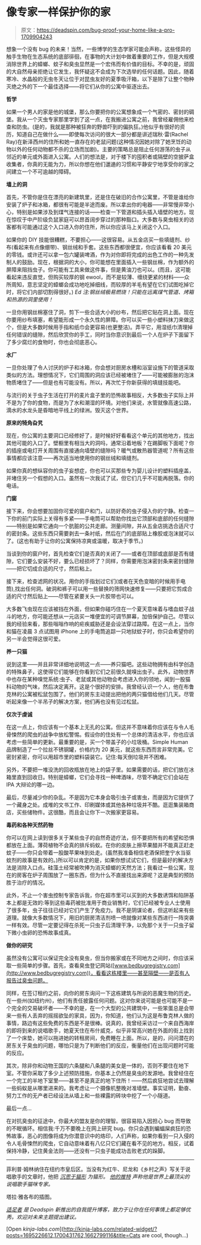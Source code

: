 # 像专家一样保护你的家

> 原文：<https://deadspin.com/bug-proof-your-home-like-a-pro-1709904243>

想象一个没有 bug 的未来！当然，一些博学的生态学家可能会声称，这些怪异的触手生物在生态系统的底部徘徊，在事物的大计划中做着重要的工作，但是大规模消除世界上的蟑螂、蚊子和臭虫显然是一个宏伟而有价值的目标。不幸的是，顽固的大自然母亲拒绝让它发生，我怀疑这不会成为下次选举的任何话题。因此，随着寒冷、水晶般的无虫冬天让位于对昆虫友好的夏季吸汗箱，以下是除了让整个物种灭绝之外的下一个最佳选择——将它们从你的公寓中驱逐出去。



**哲学**

如果一个男人的家是他的城堡，那么你要把你的公寓想象成一个气密的、密封的碉堡。我从一个灭虫专家那里学到了这一点，在我搬进公寓之前，我曾经雇佣他来检查和防虫。(是的，我就是那种被狂奔的野兽吓到的偏执狂。)他似乎有很好的资历，知道自己在做什么——即使每次访问的很大一部分都是讲述瑞秋·雷(Rachel Ray)在新泽西州的住所和她一直存在的老鼠问题(这种情况因她对除了她烹饪的动物以外的任何动物都不杀的立场而加剧)。主要的策略总是阻止任何游荡的虫子从邻近的单元或外面进入公寓。人们的想法是，对于楼下的囤积者或隔壁的空披萨盒收集者，你真的无能为力，所以你想在他们邋遢的习惯和平静安宁地享受你的家之间建立一个不可逾越的障碍。

**墙上的洞**

首先，不管你是住在漂亮的新建筑里，还是住在破旧的合作公寓里，不管是谁给你安装了炉子和冰箱，都很有可能是半途而废。所以拿出你的电器——非常慢非常小心，特别是如果涉及到煤气连接的话——检查一下管道和插头插入墙壁的地方。现在惊叹于中产阶级负鼠家庭可以昂首阔步穿过的那种豁口。大多数与臭虫相关的访客都有可能通过这个入口进入你的住所，所以你应该马上关闭这个入口。

如果你的 DIY 技能很糟糕，不要担心——这很容易。从五金店买一些填缝剂、纱布(看起来有点像绷带)、钢丝绒和手套。这些东西都很便宜，你应该看看 20 美元的零钱。或许还可以拿一包六罐装啤酒，作为对你即将完成的出色工作的一种先发制人的鼓励。现在，根据洞的大小，你可能想在里面插入一些钢丝棉，作为额外的屏障来阻挡虫子。你可能有工具来做这件事，但是黄油刀也可以。(而且，这可能看起来违反直觉，但购买较厚的钢 ewool，而不是较薄、缠绕更紧的材料——众所周知，意志坚定的蟑螂会成功地吃掉细线，而较厚的羊毛有望在它们试图吃掉它时，将它们内部切割得很好。) *Ed 注:钢丝绒极易燃烧！只能在远离煤气管道、烤箱和热源的洞里使用！*

一旦你用钢丝棉塞住了洞，剪下一些合适大小的纱布，然后把它贴在洞上面。现在你要用纱布填塞，希望能形成一个永久性的屏障。你可以买一些小塑料抹刀来做这个，但是大多数时候用手指和纸巾会更容易(也更整洁)。弄平它，用湿纸巾清理掉任何错误的缝隙，然后欣赏你的手工，同时当你意识到最后一个人在炉子下面留下了多少腐烂的食物时，你也会彻底恶心。

**水厂**

一旦你处理了令人讨厌的炉子和冰箱，你会想对厨房水槽和浴室设施下的管道采取类似的方法。理想情况下，它们周围的洞应该已经被堵住了——可能被膨胀的泡沫物质堵住了——但是也有可能没有。所以，再次忙于你新获得的填缝技能吧。

与流行的关于虫子生活在打开的麦片盒子里的恐怖故事相反，大多数虫子实际上并不是为了你的食物，而是为了水和潮湿的环境。对他们来说，水管就像高速公路，滴水的水龙头是昏暗地平线上的绿洲。毁灭这个世界。

**原来的犄角旮旯**

现在，你公寓的主要洞口已经修好了，是时候好好看看这个单元的其他地方，找出其他可能的入口了。壁橱里有相当大的洞吗，通常沿着地板？在踢脚板下面呢？你的插座或电灯开关周围有直接通向墙壁的缝隙吗？暖气或散热器管道呢？所有这些事情都应该注意——再次适当地使用你的钢丝绒和填缝剂。

如果你真的想纵容你的虫子妄想症，你也可以买那些专为婴儿设计的塑料插座盖，并堵住另一个假想的入口。虽然有一次我试了试，但它们几乎不可能再脱落。你的电话。

**门窗**

接下来，你会想要加固你可爱的窗户和门，以防好奇的虫子侵入你的宁静。检查一下你的前门实际上关得有多紧——手电筒可以帮助你找出它顶部和底部的任何缝隙——特别是如果它通向一个肮脏的公共走廊。测量间隙，并从五金店挑选合适尺寸的密封条。这些东西只需要剥去一条衬纸，然后在门的底部贴上橡胶或泡沫就可以了。(这也有助于让你的公寓保持凉爽或温暖，取决于季节。)

当谈到你的窗户时，首先检查它们是否真的关闭了——或者在顶部或底部是否有缝隙，它们要么安装不好，要么已经损坏了？同样，你需要用泡沫密封条来密封缝隙——把它切成合适的尺寸，然后粘上。

接下来，检查滤网的状况。用你的手指划过它们(或者在天色变暗的时候用手电筒),找出任何洞。破洞和裤子可以用一些替换的筛网快速修复——只要把它剪成合适的尺寸然后贴上——尽管在紧要关头一片胶带也可以。

大多数飞虫现在应该被挡在外面，但如果你碰巧住在一个夏天意味着与嗜血蚊子战斗的地方，你可能还想从一元店买一堆便宜的可调节屏幕，加倍保护自己。尽管以我的经验来看，那些嗡嗡作响的疟疾威胁还是会设法穿过路障。在这一点上，当你和猫在凌晨 3 点试图用 iPhone 上的手电筒追踪一只地狱蚊子时，你只会希望你的另一半会觉得这很可爱。

**养一只猫**

说到这里——并且非常详细地说明这一点——养只猫吧。这些动物拥有由科学创造的特殊鼻子，这使得它们能够在你看到它们之前很久就嗅出虫子。此外，动物世界中也存在某种嗅觉系统:虫子、老鼠或其他动物会考虑进入你的领地，闻到一股猫科动物的气味，然后决定离开。这是个很好的安排。我曾经认识一个人，他在布鲁克林的公寓被松鼠包围了。他们的房东主动提出把他的两只猫借给他们几天。尽管听起来像一个半吊子的解决方案，他们再也没有见过松鼠。

**仅次于虔诚**

在这一点上，你应该有一个基本上无孔的公寓。但这并不意味着你应该在与令人毛骨悚然的爬虫的战争中放松警惕。假设你的住处有一个总体的清洁水平，你也应该考虑一些简单的更新。最重要的是，买一个带盖子的小垃圾桶。Simple Human 品牌制造了一个拉丝不锈钢罐，价格约为 20 美元，就这些东西而言非常完美。它密封紧密，你可以用超市里的塑料袋装它。记住:每天倒垃圾并不困难。

另外，不要把一堆没洗的回收瓶放在地上的袋子里。如果需要的话，把它们放在冰箱里直到回收日。特别是蟑螂，它们会寻找一种啤酒味，尽管不确定它们会站在 IPA 大辩论的哪一边。

最后，尽量减少你的杂乱。不是因为它本身会吸引虫子或害虫，而是因为它提供了一个藏身之处。成堆的文书工作、印刷媒体或其他各种垃圾并不酷。逛逛集装箱商店，买些储物件。这很酷，而且会让你下一次搬家更容易。

**毒药和各种天然药物**

你可以在网上读到很多关于某些虫子的自然奇迹疗法，但不要把所有的希望和恐惧都放在上面。薄荷植物不会真的排斥蚂蚁。在你的皮肤上擦苹果醋并不能真正赶走蚊子——你只会带着一股酸苹果味到处走。(虽然我准备相信老酒保把奎宁水当驱蚊剂的故事是有效的。)所以可以肯定的是，如果你想试试它们，但是最好的解决方法是消除入口点。硅藻土经常被吹捧为消灭蟑螂的天然方法；我看过一些公寓，现在的房客在炉子周围放了一圈东西，但为什么不直接找出来源呢？这是典型的预防胜于治疗的情况。

此外，不止一个害虫控制专家告诉我，你在超市里可以买到的大多数诱饵和陷阱基本上都是无效的:等到这些毒药被批准用于商业销售时，它们已经被专业人士使用了很多年，虫子往往已经对它们产生了免疫力。我不是阴谋论者，但这听起来有些道理。就像大多数情况下，用旧的厨房清洁剂喷一喷就像对某些东西进行一阵突袭一样有效。尽管一定要记得在杀死一只虫子后清理干净，以免那个关于一只虫子留下微小虫卵的恐怖故事成真。

**做你的研究**

虽然没有公寓可以保证完全没有臭虫，但当你搬家或在不同地方之间时，你应该采取一些简单的步骤。首先，查看臭虫登记网站([www.bedbugregistry.com](http://www.bedbugregistry.com))，看看这栋楼里——甚至隔壁——是否有人报告过臭虫问题。

同样，在签订租约之前，向你的房东询问一下这栋建筑与所说的恶魔生物的历史。在一些州(如纽约州)，他们有责任披露任何问题。这对你来说可能是也可能不是一个完全的交易破坏者——不幸的是，在一个大型的公共建筑中，一些笨蛋总是会带来一些有人丢弃的摇摇欲坠的家具，因为，你知道，他们认为这是布鲁克林人做的事情，路边有这些免费的东西是不是很棒。说真的，我曾经采访过一个来自西海岸的即将到来的说唱歌手，她夏天住在布什威克，似乎非常高兴她在外面的街上找到了一个床垫，她可以拖进她的转租房间，免费睡在上面。所以，是的，问问潜在的房东关于臭虫的问题，哪怕只是为了判断他们的反应，衡量他们在出现问题时可能的反应。

其次，除非你和动物王国的六条腿和八条腿的美女是一体的，否则不要住在地下室。不管你采取了多少上述预防措施，你基本上仍然是臭虫的发源地。我曾经住在一个完工的半地下室里——甚至不是真正的地下住所！——然后疯狂地尝试去理解一些蚂蚁是从哪里进来的。我考虑让一个摄像机整晚对准墙壁。事实证明，勤奋、努力工作的无产者已经设法从墙上和一些裸露的砖块中挖了一个小隧道。

最后一点...

在对抗臭虫的征途中，你最大的盟友是你的理智。很容易陷入因担心 bug 而导致的不眠循环。相信我:千万不要晚上在网上研究 bug。你只会遇到蝙蝠屎疯狂的恐怖故事，恶心的图像将成为你潜意识中的烙印，人们声称，如果你看到一只入侵的令人毛骨悚然的爬虫，它自动意味着有八亿只它们藏在看不见的地方。相反，试着保持冷静，记住黄金法则——还没有一只虫子能成功击败老式的跺脚。

* * *

菲利普·姆林纳住在纽约市皇后区。当没有为红牛、尼龙和《乡村之声》写关于说唱歌手的文章时，他把 [*沉思于猫形*](http://www.catster.com/author/phillip-mlynar) *为猫形。* [*他的推特*](https://twitter.com/phillip_mlynar) *声称他是世界上最顶尖的说唱歌手猫咪专家。*

塔拉·雅各布的插图。

[*适足者*](http://adequateman.deadspin.com/) *是 Deadspin 新推出的自我提升博客，致力于让你在任何事情上都足够优秀。欢迎对未来主题提出建议。*

[Open *kinja-labs.com*](http://kinja-labs.com/related-widget/?posts=1695226612,1700431762,1662799116&title=Cats are cool, though...)